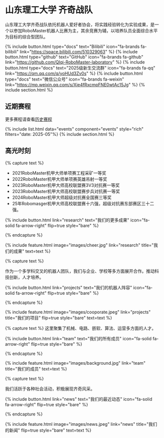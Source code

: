 ---
---

# 山东理工大学 齐奇战队 
 
山东理工大学齐奇战队依托机器人爱好者协会，将实践经验转化为实验成果，是一个以参加RoboMaster机器人比赛为主，其余竞赛为辅，以培养队员全面综合水平为目标的综合型团队。

{%
  include button.html
  type="docs"
  text="Bilibili"
  icon="fa-brands fa-bilibili"
  link="https://space.bilibili.com/510329063"
%}
{%
  include button.html
  type="github"
  text="GitHub"
  icon="fa-brands fa-github"
  link="https://github.com/QIqi-RoboMaster-laboratory"
%}
{%
  include button.html
  type="docs"
  text="2025级新生交流群"
  icon="fa-brands fa-qq"
  link="https://qm.qq.com/q/yoHUd3Zv0s"
%}
{%
  include button.html
  type="docs"
  text="微信公众号"
  icon="fa-brands fa-weixin"
  link="https://mp.weixin.qq.com/s/Xie4fRxcmpFNE0wtAc15Jg"
%}
{% include section.html %}

## 近期赛程
更多赛程请查看[历史赛程](/events)

{% include list.html data="events" component="events" style="rich" filters="date: 2025-05"%}
{% include section.html %}

## 高光时刻

{% capture text %}

<ul>
  <li>2021RoboMaster机甲大师单项赛工程采矿一等奖</li>
  <li>2022RoboMaster机甲大师单项赛英雄吊射一等奖</li>
  <li>2023RoboMaster机甲大师高校联盟赛3V3对抗赛一等奖</li>
  <li>2023RoboMaster机甲大师高校联盟赛步兵对抗赛一等奖</li>
  <li>2024RoboMaster机甲大师超级对抗赛全国赛三等奖</li>
  <li>25年Robomasger机甲大师高校联盟赛十六强，超级对抗赛东部赛区三十二强。</li>
</ul>
{%
  include button.html
  link="research"
  text="我们的更多成果"
  icon="fa-solid fa-arrow-right"
  flip=true
  style="bare"
%}

{% endcapture %}

{%
  include feature.html
  image="images/cheer.jpg"
  link="research"
  title="我们的成果"
  text=text
%}

{% capture text %}

作为一个多学科交叉的机器人团队，我们与企业、学校等多方面展开合作。推动科技创新，人才培养。

{%
  include button.html
  link="projects"
  text="我们的机器人阵容"
  icon="fa-solid fa-arrow-right"
  flip=true
  style="bare"
%}

{% endcapture %}

{%
  include feature.html
  image="images/cooporate.jpeg"
  link="projects"
  title="我们的项目"
  flip=true
  style="bare"
  text=text
%}




{% capture text %}
这里聚集了机械、电路、嵌软、算法、运营多方面的人才。

{%
  include button.html
  link="team"
  text="我们的所有成员"
  icon="fa-solid fa-arrow-right"
  flip=true
  style="bare"
%}

{% endcapture %}

{%
  include feature.html
  image="images/background.jpg"
  link="team"
  title="我们的成员"
  text=text
%}

{% capture text %}

我们活跃于各种社会活动，积极展现齐奇风采。

{%
  include button.html
  link="news"
  text="我们的最近动态"
  icon="fa-solid fa-arrow-right"
  flip=true
  style="bare"
%}

{% endcapture %}

{%
  include feature.html
  image="images/news.jpeg"
  link="news"
  title="我们的新闻"
  flip=true
  style="bare"
  text=text
%}
